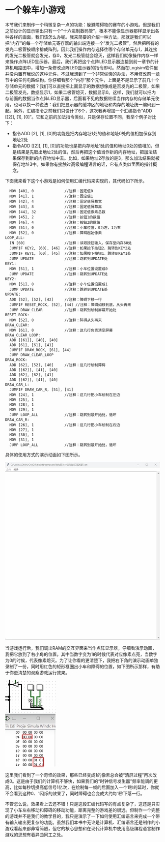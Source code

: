 # 一个躲车小游戏

本节我们来制作一个稍微复杂一点的功能：躲避障碍物的赛车的小游戏。但是我们之前设计的显示输出只有一个“十六进制数码管”，根本不能像显示器那样显示出各种各样的画面，我们该怎么办呢。我来简要的介绍一种方法，那就是我们可以把“内存”的每一个存储单元寄存器的输出端连接一个“发光二极管”，然后把所有的发光二极管按顺序排成阵列。因此我们操作内存选择往哪个存储单元存1，其连接的发光二极管就会发光，存0，发光二极管就会熄灭，这样我们就像操作内存一样来操作点阵LED显示器。最后，我们再把这个点阵LED显示器连接到前一章节的计算机电路图中，增加一条修改点阵LED显示器的指令即可。然而在Logisim软件里并没内置有我说的这种元件，不过我想到了一个非常偷懒的办法，不用修改前一章节中的任何电路结构。你仔细看那个“内存”那个元件，上面是不是显示了前几十个存储单元的数据？我们可以直接把上面显示的数据想像成是否发光的二极管，如果二极管发光，数据显示1，如果二极管熄灭，数据显示0。这样，我们就可以把内存前面的数据当作点阵LED显示器，后面看不见的数据继续当作内存的存储单元使用，也可以换一种说法：我们把显示器的缓冲区的地址和内存的地址统一编码到一起。另外，汇编指令之前我们只设计了6个，这次我再增加一个汇编指令“ADD [[2]], [1], [0]”。它和之前的加法指令类似，只是保存位置不同，我举个例子对比下：
* 指令ADD [2], [1], [0]的功能是把内存地址1处的值和地址0处的值相加保存到地址2处
* 指令ADD [[2]], [1], [0]的功能也是把内存地址1处的值和地址0处的值相加，但是结果是先取出地址2处的值，然后再把这个值当作新的内存地址，把加法结果保存到新的内存地址中去。比如，如果地址2存放的是3，那么加法结果就被保存地址3中。如果你有接触过高级编程语言的话，它有点类似里面的指针概念。

下面我来看下这个小游戏是如何使用汇编代码来实现的，其代码如下所示。


```
  MOV [40], 0              //注释：固定值0
  MOV [41], 1              //注释：固定值1
  MOV [42], 4              //注释：固定值屏幕宽
  MOV [43], 8              //注释：固定值屏幕高
  MOV [44], 32             //注释：固定值像素总数
  MOV [45], 2              //注释：按钮1的数值
  MOV [46], 4              //注释：按钮2的数值
  MOV [51], 0              //注释：小车位置，0为左，1为右
  MOV [52], 0              //注释：障碍起始像素
LOOP_ALL:
  IN [60]                  //注释：读取按钮输入，保存至内存60处
  JUMPIF KEY2, [60], [46]  //注释：如果按下按钮2，跳转到KEY2处
  JUMPIF KEY1, [60], [45]  //注释：如果按下按钮1，跳转到KEY1处
  JUMP UPDATE              //注释：跳转到UPDATE处
KEY1:
  MOV [51], 1              //注释：小车位置设置成0
  JUMP UPDATE              //注释：跳转到UPDATE处
KEY2:
  MOV [51], 0              //注释：小车位置设置成1
  JUMP UPDATE              //注释：跳转到UPDATE处
UPDATE:
  ADD [52], [52], [42]     //注释：障碍下移一行
  JUMPIF RESET_ROCK, [52], [44] //注释：障碍如移到底，从头再来
  JUMP DRAW_CLEAR          //注释：跳转到绘制屏幕开始处
RESET_ROCK:
  MOV [52], 0              //注释：障碍从头再来
DRAW_CLEAR:
  MOV [61], 0              //注释：这几行负责清空屏幕
DRAW_CLEAR_LOOP:
  ADD [[61]], [40], [40]
  ADD [61], [61], [41]
  JUMPIF DRAW_ROCK, [61], [44]
  JUMP DRAW_CLEAR_LOOP
DRAW_ROCK:
  ADD [62], [52], [40]     //注释：这几行绘制障碍
  ADD [[62]], [41], [40]
  ADD [62], [62], [41]
  ADD [[62]], [41], [40]
DRAW_CAR_L:
  JUMPIF DRAW_CAR_R, [51], [41]
  MOV [24], 1              //注释：这几行把小车绘制在左边
  MOV [25], 1
  MOV [28], 1
  MOV [29], 1
  JUMP LOOP_ALL            //注释：跳转到最开始处，循环
DRAW_CAR_R:
  MOV [26], 1              //注释：这几行把小车绘制在右边
  MOV [27], 1
  MOV [30], 1
  MOV [31], 1
  JUMP LOOP_ALL            //注释：跳转到最开始处，循环
```

具体的使用方式的演示动画如下图所示。

![](pic/6-3.gif)

当游戏运行后，我们调出RAM的交互界面来当作点阵显示器，仔细看演示动画，我把它放到了右小角的位置。其中当数字变为1的时候代表对应像素点亮，当数字为0的时候，代表像素熄灭。为了让你看的更清楚下，我把右下角的演示动画单独录制了一份，同时用红色的矩形框圈出小车和障碍的位置，如下图所示那样，有助于你更清楚的观察游戏运行效果。

![](pic/6-4.gif)

这里我们看到了一个奇怪的效果，那些已经变成1的像素总会被“清屏过程”再次改成0。这是由于我们的计算机不够快，如果我们的“时钟信号发生器”频率能调的更高，比如每秒切换高低信号1亿次，在绘制每一帧的后面加入一个1秒的延时，你就不会看到这种0、1闪烁的效果了，同时障碍也会变成大约每1秒下落一行。

不管怎么说，效果看上去还不错！只是这段汇编代码写的有点复杂了，这还是只实现了小车左右移动和障碍的移动功能，距离完整的游戏差的很远。但制作一个完整的游戏并不是我们的教学目的，我只是演示了一下如何使用汇编语言来完成一个带有输入输出更复杂的功能。虽然我们本书中无论是计算机、汇编语言还是制作的小游戏看起来都非常简陋，但它的核心思想和在现代计算机中使用高级编程语言制作游戏的思想有着异曲同工之处。
